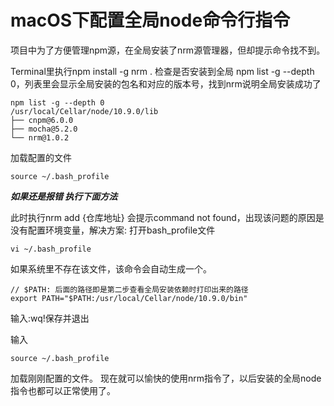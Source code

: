 # macOS下配置全局node命令行指令

项目中为了方便管理npm源，在全局安装了nrm源管理器，但却提示命令找不到。

Terminal里执行npm install -g nrm .
检查是否安装到全局 npm list -g --depth 0，列表里会显示全局安装的包名和对应的版本号，找到nrm说明全局安装成功了


```
npm list -g --depth 0
/usr/local/Cellar/node/10.9.0/lib
├── cnpm@6.0.0
├── mocha@5.2.0
└── nrm@1.0.2
```

加载配置的文件

```
source ~/.bash_profile
```

***如果还是报错 执行下面方法***


此时执行nrm add {仓库地址} 会提示command not found，出现该问题的原因是没有配置环境变量，解决方案:
打开bash_profile文件  

```
vi ~/.bash_profile
```

如果系统里不存在该文件，该命令会自动生成一个。

```
// $PATH: 后面的路径即是第二步查看全局安装依赖时打印出来的路径
export PATH="$PATH:/usr/local/Cellar/node/10.9.0/bin" 
```

输入:wq!保存并退出

输入

```
source ~/.bash_profile
```

加载刚刚配置的文件。
现在就可以愉快的使用nrm指令了，以后安装的全局node指令也都可以正常使用了。